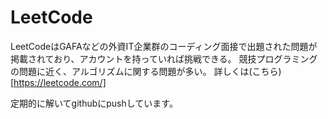 # LeetCode
LeetCodeはGAFAなどの外資IT企業群のコーディング面接で出題された問題が掲載されており、アカウントを持っていれば挑戦できる。
競技プログラミングの問題に近く、アルゴリズムに関する問題が多い。
詳しくは(こちら)[https://leetcode.com/]

定期的に解いてgithubにpushしています。
